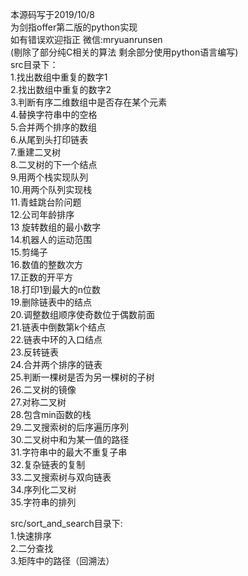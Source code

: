 本源码写于2019/10/8  
为剑指offer第二版的python实现  
如有错误欢迎指正 微信:mryuanrunsen   
(剔除了部分纯C相关的算法 剩余部分使用python语言编写)  
src目录下：  
1.找出数组中重复的数字1  
2.找出数组中重复的数字2  
3.判断有序二维数组中是否存在某个元素  
4.替换字符串中的空格  
5.合并两个排序的数组  
6.从尾到头打印链表  
7.重建二叉树  
8.二叉树的下一个结点  
9.用两个栈实现队列  
10.用两个队列实现栈  
11.青蛙跳台阶问题  
12.公司年龄排序  
13 旋转数组的最小数字  
14.机器人的运动范围  
15.剪绳子  
16.数值的整数次方   
17.正数的开平方  
18.打印1到最大的n位数  
19.删除链表中的结点  
20.调整数组顺序使奇数位于偶数前面  
21.链表中倒数第k个结点  
22.链表中环的入口结点  
23.反转链表  
24.合并两个排序的链表  
25.判断一棵树是否为另一棵树的子树  
26.二叉树的镜像  
27.对称二叉树  
28.包含min函数的栈  
29.二叉搜索树的后序遍历序列  
30.二叉树中和为某一值的路径  
31.字符串中的最大不重复子串  
32.复杂链表的复制  
33.二叉搜索树与双向链表  
34.序列化二叉树  
35.字符串的排列  

src/sort_and_search目录下:  
1.快速排序  
2.二分查找  
3.矩阵中的路径（回溯法）  
